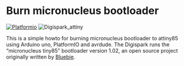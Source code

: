 # Burn micronucleus bootloader

[![Platformio](http://cdn.platformio.org/images/platformio-logo.17fdc3bc.png)](http://platformio.org/)
![Digispark_attiny](https://github.com/pedrogoliveira/rubberducky/raw/master/images/digispark_attiny_1.jpg)


This is a simple howto for burning micronucleus bootloader to attiny85 using Arduino uno, PlatformIO and avrdude.
The Digispark runs the “micronucleus tiny85” bootloader version 1.02, an open source project originally written by [Bluebie](https://github.com/Bluebie).
